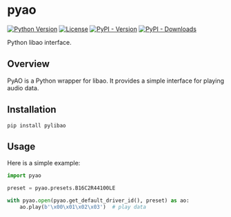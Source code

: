 # pyao
[![Python Version](https://img.shields.io/badge/python-3.6%2B-blue)](https://github.com/NCBM/pyao/releases)
[![License](https://img.shields.io/badge/license-MIT-blue.svg)](https://opensource.org/licenses/MIT)
[![PyPI - Version](https://img.shields.io/pypi/v/pylibao)](https://pypi.org/project/pylibao/)
[![PyPI - Downloads](https://img.shields.io/pypi/dm/pylibao)](https://pypi.org/project/pylibao/)

Python libao interface.

## Overview

PyAO is a Python wrapper for libao. It provides a simple interface for playing audio data.

## Installation

```
pip install pylibao
```

## Usage

Here is a simple example:

```python
import pyao

preset = pyao.presets.B16C2R44100LE

with pyao.open(pyao.get_default_driver_id(), preset) as ao:
    ao.play(b'\x00\x01\x02\x03')  # play data
```
